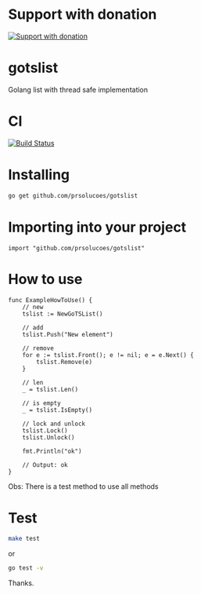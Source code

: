 # Support with donation
[![Support with donation](http://donation.pcoutinho.com/images/donate-button.png)](http://donation.pcoutinho.com/)

# gotslist

Golang list with thread safe implementation

# CI

[![Build Status](https://travis-ci.org/prsolucoes/gotslist.svg?branch=master)](https://travis-ci.org/prsolucoes/gotslist)

# Installing

```bash
go get github.com/prsolucoes/gotslist
```

# Importing into your project

```golang
import "github.com/prsolucoes/gotslist"
```

# How to use

```golang
func ExampleHowToUse() {
	// new
	tslist := NewGoTSList()

	// add
	tslist.Push("New element")

	// remove
	for e := tslist.Front(); e != nil; e = e.Next() {
		tslist.Remove(e)
	}

	// len
	_ = tslist.Len()

	// is empty
	_ = tslist.IsEmpty()

	// lock and unlock
	tslist.Lock()
	tslist.Unlock()

	fmt.Println("ok")

	// Output: ok
}
```

Obs: There is a test method to use all methods

# Test

```bash
make test
```

or

```bash
go test -v
```

Thanks.
